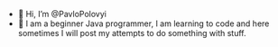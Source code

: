 - 👋 Hi, I’m @PavloPolovyi
- 🌱 I am a beginner Java programmer, I am learning to code and here sometimes I will post my attempts to do something with stuff.


<!---
PavloPolovyi/PavloPolovyi is a ✨ special ✨ repository because its `README.md` (this file) appears on your GitHub profile.
You can click the Preview link to take a look at your changes.
--->
